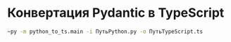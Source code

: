 # Конвертация Pydantic в TypeScript

```bash
~py -m python_to_ts.main -i ПутьPython.py -o ПутьTypeScript.ts
```
